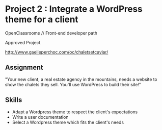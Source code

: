 # Project 2 : Integrate a WordPress theme for a client
OpenClassrooms // Front-end developer path

Approved Project

http://www.gaelleperchoc.com/oc/chaletsetcaviar/

## Assignment
"Your new client, a real estate agency in the mountains, needs a website to show the chalets they sell. You'll use WordPress to build their site!"

## Skills
* Adapt a Wordpress theme to respect the client's expectations
* Write a user documentation
* Select a Wordpress theme which fits the client's needs
